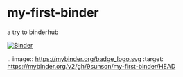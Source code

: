 # my-first-binder
a try to binderhub

[![Binder](https://mybinder.org/badge_logo.svg)](https://mybinder.org/v2/gh/9sunson/my-first-binder/HEAD)

.. image:: https://mybinder.org/badge_logo.svg
 :target: https://mybinder.org/v2/gh/9sunson/my-first-binder/HEAD
